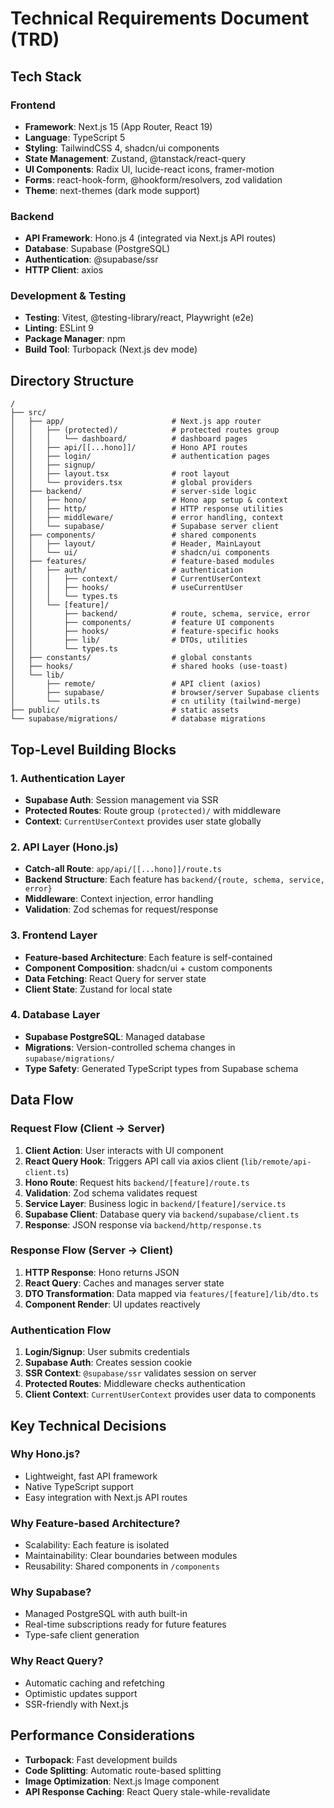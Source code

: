 # Technical Requirements Document (TRD)

## Tech Stack

### Frontend
- **Framework**: Next.js 15 (App Router, React 19)
- **Language**: TypeScript 5
- **Styling**: TailwindCSS 4, shadcn/ui components
- **State Management**: Zustand, @tanstack/react-query
- **UI Components**: Radix UI, lucide-react icons, framer-motion
- **Forms**: react-hook-form, @hookform/resolvers, zod validation
- **Theme**: next-themes (dark mode support)

### Backend
- **API Framework**: Hono.js 4 (integrated via Next.js API routes)
- **Database**: Supabase (PostgreSQL)
- **Authentication**: @supabase/ssr
- **HTTP Client**: axios

### Development & Testing
- **Testing**: Vitest, @testing-library/react, Playwright (e2e)
- **Linting**: ESLint 9
- **Package Manager**: npm
- **Build Tool**: Turbopack (Next.js dev mode)

## Directory Structure

```
/
├── src/
│   ├── app/                        # Next.js app router
│   │   ├── (protected)/            # protected routes group
│   │   │   └── dashboard/          # dashboard pages
│   │   ├── api/[[...hono]]/        # Hono API routes
│   │   ├── login/                  # authentication pages
│   │   ├── signup/                 
│   │   ├── layout.tsx              # root layout
│   │   └── providers.tsx           # global providers
│   ├── backend/                    # server-side logic
│   │   ├── hono/                   # Hono app setup & context
│   │   ├── http/                   # HTTP response utilities
│   │   ├── middleware/             # error handling, context
│   │   └── supabase/               # Supabase server client
│   ├── components/                 # shared components
│   │   ├── layout/                 # Header, MainLayout
│   │   └── ui/                     # shadcn/ui components
│   ├── features/                   # feature-based modules
│   │   ├── auth/                   # authentication
│   │   │   ├── context/            # CurrentUserContext
│   │   │   ├── hooks/              # useCurrentUser
│   │   │   └── types.ts            
│   │   └── [feature]/              
│   │       ├── backend/            # route, schema, service, error
│   │       ├── components/         # feature UI components
│   │       ├── hooks/              # feature-specific hooks
│   │       ├── lib/                # DTOs, utilities
│   │       └── types.ts            
│   ├── constants/                  # global constants
│   ├── hooks/                      # shared hooks (use-toast)
│   └── lib/                        
│       ├── remote/                 # API client (axios)
│       ├── supabase/               # browser/server Supabase clients
│       └── utils.ts                # cn utility (tailwind-merge)
├── public/                         # static assets
└── supabase/migrations/            # database migrations
```

## Top-Level Building Blocks

### 1. Authentication Layer
- **Supabase Auth**: Session management via SSR
- **Protected Routes**: Route group `(protected)/` with middleware
- **Context**: `CurrentUserContext` provides user state globally

### 2. API Layer (Hono.js)
- **Catch-all Route**: `app/api/[[...hono]]/route.ts` 
- **Backend Structure**: Each feature has `backend/{route, schema, service, error}`
- **Middleware**: Context injection, error handling
- **Validation**: Zod schemas for request/response

### 3. Frontend Layer
- **Feature-based Architecture**: Each feature is self-contained
- **Component Composition**: shadcn/ui + custom components
- **Data Fetching**: React Query for server state
- **Client State**: Zustand for local state

### 4. Database Layer
- **Supabase PostgreSQL**: Managed database
- **Migrations**: Version-controlled schema changes in `supabase/migrations/`
- **Type Safety**: Generated TypeScript types from Supabase schema

## Data Flow

### Request Flow (Client → Server)
1. **Client Action**: User interacts with UI component
2. **React Query Hook**: Triggers API call via axios client (`lib/remote/api-client.ts`)
3. **Hono Route**: Request hits `backend/[feature]/route.ts`
4. **Validation**: Zod schema validates request
5. **Service Layer**: Business logic in `backend/[feature]/service.ts`
6. **Supabase Client**: Database query via `backend/supabase/client.ts`
7. **Response**: JSON response via `backend/http/response.ts`

### Response Flow (Server → Client)
1. **HTTP Response**: Hono returns JSON
2. **React Query**: Caches and manages server state
3. **DTO Transformation**: Data mapped via `features/[feature]/lib/dto.ts`
4. **Component Render**: UI updates reactively

### Authentication Flow
1. **Login/Signup**: User submits credentials
2. **Supabase Auth**: Creates session cookie
3. **SSR Context**: `@supabase/ssr` validates session on server
4. **Protected Routes**: Middleware checks authentication
5. **Client Context**: `CurrentUserContext` provides user data to components

## Key Technical Decisions

### Why Hono.js?
- Lightweight, fast API framework
- Native TypeScript support
- Easy integration with Next.js API routes

### Why Feature-based Architecture?
- Scalability: Each feature is isolated
- Maintainability: Clear boundaries between modules
- Reusability: Shared components in `/components`

### Why Supabase?
- Managed PostgreSQL with auth built-in
- Real-time subscriptions ready for future features
- Type-safe client generation

### Why React Query?
- Automatic caching and refetching
- Optimistic updates support
- SSR-friendly with Next.js

## Performance Considerations
- **Turbopack**: Fast development builds
- **Code Splitting**: Automatic route-based splitting
- **Image Optimization**: Next.js Image component
- **API Response Caching**: React Query stale-while-revalidate
